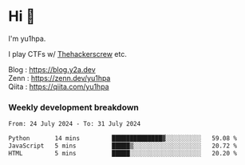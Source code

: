 # Hi 👋

I'm yu1hpa.

I play CTFs w/ [Thehackerscrew](https://www.thehackerscrew.team/) etc.

Blog : https://blog.y2a.dev  
Zenn : https://zenn.dev/yu1hpa  
Qiita : https://qiita.com/yu1hpa  

### Weekly development breakdown

<!--START_SECTION:waka-->

```txt
From: 24 July 2024 - To: 31 July 2024

Python       14 mins         ██████████████▓░░░░░░░░░░   59.08 %
JavaScript   5 mins          █████▒░░░░░░░░░░░░░░░░░░░   20.72 %
HTML         5 mins          █████░░░░░░░░░░░░░░░░░░░░   20.20 %
```

<!--END_SECTION:waka-->

